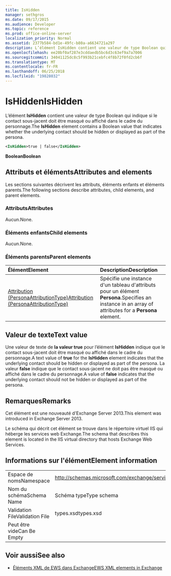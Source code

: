 ```yaml
---
title: IsHidden
manager: sethgros
ms.date: 09/17/2015
ms.audience: Developer
ms.topic: reference
ms.prod: office-online-server
localization_priority: Normal
ms.assetid: 2377b584-bd1e-49fc-b80a-a6634721a297
description: L’élément IsHidden contient une valeur de type Boolean qui indique si le contact sous-jacent doit être masqué ou affiché dans le cadre du personnage.
ms.openlocfilehash: ee20bf0af287e3cddaedb5bc6d3c63ef9a7a7006
ms.sourcegitcommit: 34041125dc8c5f993b21cebfc4f8b72f0fd2cb6f
ms.translationtype: MT
ms.contentlocale: fr-FR
ms.lasthandoff: 06/25/2018
ms.locfileid: "19828032"
---
```

# <a name="ishidden"></a><span data-ttu-id="b35e6-103">IsHidden</span><span class="sxs-lookup"><span data-stu-id="b35e6-103">IsHidden</span></span>

<span data-ttu-id="b35e6-104">L’élément **IsHidden** contient une valeur de type Boolean qui indique si le contact sous-jacent doit être masqué ou affiché dans le cadre du personnage.</span><span class="sxs-lookup"><span data-stu-id="b35e6-104">The **IsHidden** element contains a Boolean value that indicates whether the underlying contact should be hidden or displayed as part of the persona.</span></span> 
  
```XML
<IsHidden>true | false</IsHidden>
```

 <span data-ttu-id="b35e6-105">**Boolean**</span><span class="sxs-lookup"><span data-stu-id="b35e6-105">**Boolean**</span></span>
## <a name="attributes-and-elements"></a><span data-ttu-id="b35e6-106">Attributs et éléments</span><span class="sxs-lookup"><span data-stu-id="b35e6-106">Attributes and elements</span></span>

<span data-ttu-id="b35e6-107">Les sections suivantes décrivent les attributs, éléments enfants et éléments parents.</span><span class="sxs-lookup"><span data-stu-id="b35e6-107">The following sections describe attributes, child elements, and parent elements.</span></span>
  
### <a name="attributes"></a><span data-ttu-id="b35e6-108">Attributs</span><span class="sxs-lookup"><span data-stu-id="b35e6-108">Attributes</span></span>

<span data-ttu-id="b35e6-109">Aucun.</span><span class="sxs-lookup"><span data-stu-id="b35e6-109">None.</span></span>
  
### <a name="child-elements"></a><span data-ttu-id="b35e6-110">Éléments enfants</span><span class="sxs-lookup"><span data-stu-id="b35e6-110">Child elements</span></span>

<span data-ttu-id="b35e6-111">Aucun.</span><span class="sxs-lookup"><span data-stu-id="b35e6-111">None.</span></span>
  
### <a name="parent-elements"></a><span data-ttu-id="b35e6-112">Éléments parents</span><span class="sxs-lookup"><span data-stu-id="b35e6-112">Parent elements</span></span>

|<span data-ttu-id="b35e6-113">**Élément**</span><span class="sxs-lookup"><span data-stu-id="b35e6-113">**Element**</span></span>|<span data-ttu-id="b35e6-114">**Description**</span><span class="sxs-lookup"><span data-stu-id="b35e6-114">**Description**</span></span>|
|:-----|:-----|
|[<span data-ttu-id="b35e6-115">Attribution (PersonaAttributionType)</span><span class="sxs-lookup"><span data-stu-id="b35e6-115">Attribution (PersonaAttributionType)</span></span>](attribution-personaattributiontype.md) <br/> |<span data-ttu-id="b35e6-116">Spécifie une instance d'un tableau d'attributs pour un élément **Persona**.</span><span class="sxs-lookup"><span data-stu-id="b35e6-116">Specifies an instance in an array of attributes for a **Persona** element.</span></span>  <br/> |
   
## <a name="text-value"></a><span data-ttu-id="b35e6-117">Valeur de texte</span><span class="sxs-lookup"><span data-stu-id="b35e6-117">Text value</span></span>

<span data-ttu-id="b35e6-118">Une valeur de texte de **la valeur true** pour l’élément **IsHidden** indique que le contact sous-jacent doit être masqué ou affiché dans le cadre du personnage.</span><span class="sxs-lookup"><span data-stu-id="b35e6-118">A text value of **true** for the **IsHidden** element indicates that the underlying contact should be hidden or displayed as part of the persona.</span></span> <span data-ttu-id="b35e6-119">La valeur **false** indique que le contact sous-jacent ne doit pas être masqué ou affiché dans le cadre du personnage.</span><span class="sxs-lookup"><span data-stu-id="b35e6-119">A value of **false** indicates that the underlying contact should not be hidden or displayed as part of the persona.</span></span> 
  
## <a name="remarks"></a><span data-ttu-id="b35e6-120">Remarques</span><span class="sxs-lookup"><span data-stu-id="b35e6-120">Remarks</span></span>

<span data-ttu-id="b35e6-121">Cet élément est une nouveauté d'Exchange Server 2013.</span><span class="sxs-lookup"><span data-stu-id="b35e6-121">This element was introduced in Exchange Server 2013.</span></span>
  
<span data-ttu-id="b35e6-122">Le schéma qui décrit cet élément se trouve dans le répertoire virtuel IIS qui héberge les services web Exchange.</span><span class="sxs-lookup"><span data-stu-id="b35e6-122">The schema that describes this element is located in the IIS virtual directory that hosts Exchange Web Services.</span></span>
  
## <a name="element-information"></a><span data-ttu-id="b35e6-123">Informations sur l'élément</span><span class="sxs-lookup"><span data-stu-id="b35e6-123">Element information</span></span>

|||
|:-----|:-----|
|<span data-ttu-id="b35e6-124">Espace de noms</span><span class="sxs-lookup"><span data-stu-id="b35e6-124">Namespace</span></span>  <br/> |http://schemas.microsoft.com/exchange/services/2006/types  <br/> |
|<span data-ttu-id="b35e6-125">Nom du schéma</span><span class="sxs-lookup"><span data-stu-id="b35e6-125">Schema Name</span></span>  <br/> |<span data-ttu-id="b35e6-126">Schéma type</span><span class="sxs-lookup"><span data-stu-id="b35e6-126">Type schema</span></span>  <br/> |
|<span data-ttu-id="b35e6-127">Validation File</span><span class="sxs-lookup"><span data-stu-id="b35e6-127">Validation File</span></span>  <br/> |<span data-ttu-id="b35e6-128">types.xsd</span><span class="sxs-lookup"><span data-stu-id="b35e6-128">types.xsd</span></span>  <br/> |
|<span data-ttu-id="b35e6-129">Peut être vide</span><span class="sxs-lookup"><span data-stu-id="b35e6-129">Can Be Empty</span></span>  <br/> ||
   
## <a name="see-also"></a><span data-ttu-id="b35e6-130">Voir aussi</span><span class="sxs-lookup"><span data-stu-id="b35e6-130">See also</span></span>



- [<span data-ttu-id="b35e6-131">Éléments XML de EWS dans Exchange</span><span class="sxs-lookup"><span data-stu-id="b35e6-131">EWS XML elements in Exchange</span></span>](ews-xml-elements-in-exchange.md)


